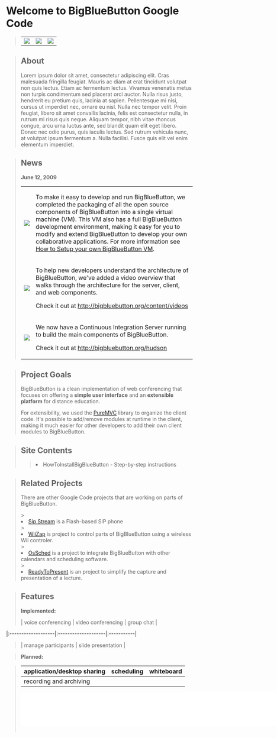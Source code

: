 # Welcome to BigBlueButton Google Code #
> <table>
<blockquote><tr>
<blockquote><td><a href='http://www.bigbluebutton.org/content/videos'><img src='http://bigbluebutton.googlecode.com/svn/trunk/bbb-images/arch_Diagrams/watchIt_box.png' /></a></td>
<td><a href='http://demo.bigbluebutton.org/'><img src='http://bigbluebutton.googlecode.com/svn/trunk/bbb-images/arch_Diagrams/tryIt_box.png' /></a></td>
<td><a href='http://code.google.com/p/bigbluebutton/wiki/BigBlueButtonVM'><img src='http://bigbluebutton.googlecode.com/svn/trunk/bbb-images/arch_Diagrams/downloadIt_box.png' /></a></td>
</blockquote></tr>
</blockquote><blockquote></table></blockquote>

> ## About ##
> <p>Lorem ipsum dolor sit amet, consectetur adipiscing elit. Cras malesuada fringilla feugiat. Mauris ac diam at erat tincidunt volutpat non quis lectus. Etiam ac fermentum lectus. Vivamus venenatis metus non turpis condimentum sed placerat orci auctor. Nulla risus justo, hendrerit eu pretium quis, lacinia at sapien. Pellentesque mi nisi, cursus ut imperdiet nec, ornare eu nisl. Nulla nec tempor velit. Proin feugiat, libero sit amet convallis lacinia, felis est consectetur nulla, in rutrum mi risus quis neque. Aliquam tempor, nibh vitae rhoncus congue, arcu urna luctus ante, sed blandit quam elit eget libero. Donec nec odio purus, quis iaculis lectus. Sed rutrum vehicula nunc, at volutpat ipsum fermentum a. Nulla facilisi. Fusce quis elit vel enim elementum imperdiet. </p>

> ## News ##
> <p><b>June 12, 2009</b></p>
> <table>
<blockquote><tr>
<blockquote><td><a href='http://code.google.com/p/bigbluebutton/wiki/BigBlueButtonVM'><img src='http://bigbluebutton.googlecode.com/svn/trunk/bbb-images/arch_Diagrams/vmware.png' /></a></td>
<td><p>To make it easy to develop and run BigBlueButton, we completed the packaging of all the open source components of BigBlueButton into a single virtual machine (VM).  This VM also has a full BigBlueButton development environment, making it easy for you to modify and extend BigBlueButton to develop your own collaborative applications.   For more information see <a href='http://code.google.com/p/bigbluebutton/wiki/BigBlueButtonVM'>How to Setup your own BigBlueButton VM</a>.</p></td>
</blockquote></tr>
<tr>
<blockquote><td><a href='http://bigbluebutton.org/content/videos'><img src='http://bigbluebutton.googlecode.com/svn/trunk/bbb-images/arch_Diagrams/arch_video.png' /></a></td>
<td><p>To help new developers understand the architecture of BigBlueButton, we've added a video overview that walks through the architecture for the server, client, and web components.</p><p>Check it out at <a href='http://bigbluebutton.org/content/videos'><a href='http://bigbluebutton.org/content/videos'>http://bigbluebutton.org/content/videos</a></a></p></td>
</blockquote></tr>
<tr>
<blockquote><td><a href='http://bigbluebutton.org/hudson/'><img src='http://bigbluebutton.googlecode.com/svn/trunk/bbb-images/arch_Diagrams/hudson_icon.png' /></a></td>
<td><p>We now have a Continuous Integration Server running to build the main components of BigBlueButton.</p><p>Check it out at <a href='http://bigbluebutton.org/hudson'><a href='http://bigbluebutton.org/hudson'>http://bigbluebutton.org/hudson</a></a></p>
</td>
</blockquote></tr>
</table></blockquote>

> ## Project Goals ##
> <p>BigBlueButton is a clean implementation of web conferencing that focuses on offering a <b>simple user interface</b> and an <b>extensible platform</b> for distance education.</p>
> <p>For extensibility, we used the <a href='http://puremvc.org/'>PureMVC</a> library to organize the client code.  It's possible to add/remove modules at runtime in the client, making it much easier for other developers to add their own client modules to BigBlueButton.</p>

> ## Site Contents ##
> > <li>HowToInstallBigBlueButton - Step-by-step instructions</li>


> ## Related Projects ##
> <p>There are other Google Code projects that are working on parts of BigBlueButton.</p>
> > <li><a href='http://code.google.com/p/sipstream/'>Sip Stream</a> is a Flash-based SIP phone </li>
> > <li><a href='http://code.google.com/p/wiizap/'>WiiZap</a> is project to control parts of BigBlueButton using a wireless Wii controler.</li>
> > <li><a href='http://code.google.com/p/ossched/'>OsSched</a> is a project to integrate BigBlueButton with other calendars and scheduling software.</li>
> > <li><a href='http://readytopresent.wordpress.com/'>ReadyToPresent</a> is an project to simplify the capture and presentation of a lecture.</li>



> ## Features ##
> <p> <b>Implemented:</b></p>
> | voice conferencing | video conferencing  | group chat |
|:-------------------|:--------------------|:-----------|
> | manage participants | slide presentation  |

> <p><b>Planned:</b>
<blockquote><table><thead><th> application/desktop sharing </th><th> scheduling </th><th> whiteboard </th></thead><tbody>
<tr><td> recording and archiving     </td></tr></blockquote></tbody></table>

<iframe src="www.site.com/banner.hmtl" width="728" height="90" frameborder="0" scrolling="no" name="top" marginheight="0" marginwidth="0" noresize><br>
<br>
Unknown end tag for </iframe><br>
<br>
